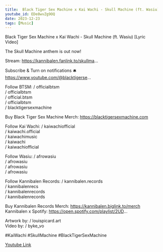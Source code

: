 ```yaml
---
title:  Black Tiger Sex Machine x Kai Wachi - Skull Machine (ft. Wasiu) [Lyric Video] 
youtube_id: EDe8wvZg9OQ
date: 2023-12-23
tags: [Music]
---
```

Black Tiger Sex Machine x Kai Wachi - Skull Machine (ft. Wasiu) [Lyric Video]  

The Skull Machine anthem is out now!  

Stream: https://kannibalen.fanlink.to/skullma...  

Subscribe & Turn on notifications 🛎️  
https://www.youtube.com/@blacktigerse...  

Follow BTSM: 
  / officialbtsm  
  / officialbtsm  
  / official.btsm  
  / officialbtsm  
  / blacktigersexmachine  

Buy Black Tiger Sex Machine Merch: <https://blacktigersexmachine.com>  

Follow Kai Wachi:
  / kaiwachiofficial  
  / kaiwachi.official  
  / kaiwachimusic  
  / kaiwachi  
  / kaiwachiofficial   

Follow Wasiu: 
  / afrowasiu  
  / afrowasiu  
  / afrowasiu  
  / afrowasiu  

Follow Kannibalen Records:
  / kannibalen.records  
  / kannibalenrecs  
  / kannibalenrecords  
  / kannibalenrecords  

Buy Kannibalen Records Merch: <https://kannibalen.biglink.to/merch>  
Kannibalen x Spotify: https://open.spotify.com/playlist/2UD...  

Artwork by:   / louispicard.art  
Video by:   / byke_vo  

#KaiWachi #SkullMachine #BlackTigerSexMachine

[Youtube Link](https://www.youtube.com/watch?v=EDe8wvZg9OQ)  
